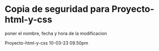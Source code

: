 # Copia de seguridad para Proyecto-html-y-css


poner el nombre, fecha y hora de la modificacion

Proyecto-html-y-css 10-03-23  09.50pm